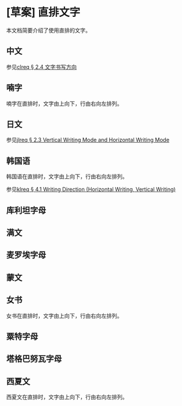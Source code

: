 # [草案] 直排文字

本文档简要介绍了使用直排的文字。

## 中文

参见[clreq § 2.4 文字书写方向](https://www.w3.org/TR/clreq/#writing_modes)

## 喃字

喃字在直排时，文字由上向下，行由右向左排列。

## 日文

参见[jlreq § 2.3 Vertical Writing Mode and Horizontal Writing Mode](https://www.w3.org/TR/jlreq/#vertical_writing_mode_and_horizontal_writing_mode)

## 韩国语

韩国语在直排时，文字由上向下，行由右向左排列。

参见[klreq § 4.1 Writing Direction (Horizontal Writing, Vertical Writing)](https://w3c.github.io/klreq/#para-direction)

<!-- TODO: check 朝鲜语（조선말） -->

## 库利坦字母

## 满文

## 麦罗埃字母

## 蒙文

## 女书

女书在直排时，文字由上向下，行由右向左排列。

## 粟特字母

## 塔格巴努瓦字母

## 西夏文

西夏文在直排时，文字由上向下，行由右向左排列。
